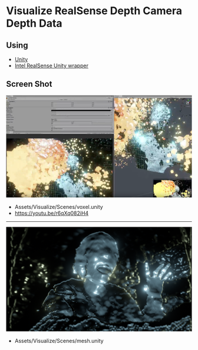 # Visualize RealSense Depth Camera Depth Data

## Using

- [Unity](https://unity3d.com/)
- [Intel RealSense Unity wrapper](https://github.com/IntelRealSense/librealsense/tree/master/wrappers/unity)

## Screen Shot

![voxel](img/voxel.png)

- Assets/Visualize/Scenes/voxel.unity
- https://youtu.be/r6qXq082iH4

---

![mesh](img/visualizedMesh.png)

- Assets/Visualize/Scenes/mesh.unity